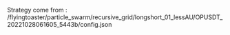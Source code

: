 Strategy come from : /flyingtoaster/particle_swarm/recursive_grid/longshort_01_lessAU/OPUSDT_20221028061605_5443b/config.json